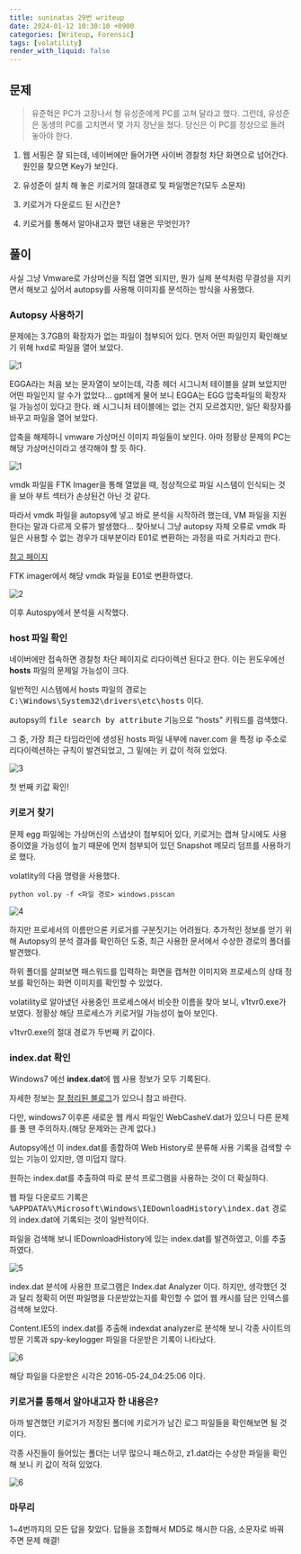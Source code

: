 ```yaml
---
title: suninatas 29번 writeup
date: 2024-01-12 10:30:10 +0900
categories: [Writeup, Forensic]
tags: [volatility]
render_with_liquid: false
---
```


## 문제
> 유준혁은 PC가 고장나서 형 유성준에게 PC를 고쳐 달라고 했다.
그런데, 유성준은 동생의 PC를 고치면서 몇 가지 장난을 쳤다.
당신은 이 PC를 정상으로 돌려 놓아야 한다.

1. 웹 서핑은 잘 되는데, 네이버에만 들어가면 사이버 경찰청 차단 화면으로 넘어간다. 원인을 찾으면 Key가 보인다.

2. 유성준이 설치 해 놓은 키로거의 절대경로 및 파일명은?(모두 소문자)

3. 키로거가 다운로드 된 시간은?

4. 키로거를 통해서 알아내고자 했던 내용은 무엇인가?

## 풀이

사실 그냥 Vmware로 가상머신을 직접 열면 되지만, 뭔가 실제 분석처럼 무결성을 지키면서 해보고 싶어서 autopsy를 사용해 이미지를 분석하는 방식을 사용했다.

### Autopsy 사용하기

문제에는 3.7GB의 확장자가 없는 파일이 첨부되어 있다.
먼저 어떤 파일인지 확인해보기 위해 hxd로 파일을 열어 보았다.

![1](/assets/img/posts/2024-01-12-hxd.png)

EGGA라는 처음 보는 문자열이 보이는데, 각종 헤더 시그니처 테이블을 살펴 보았지만 어떤 파일인지 알 수가 없었다...
gpt에게 물어 보니 EGGA는 EGG 압축파일의 확장자일 가능성이 있다고 한다. 왜 시그니처 테이블에는 없는 건지 모르겠지만, 일단 확장자를 바꾸고 파일을 열어 보았다.

압축을 해제하니 vmware 가상머신 이미지 파일들이 보인다. 아마 정황상 문제의 PC는 해당 가상머신이라고 생각해야 할 듯 하다.

![1](/assets/img/posts/2024-01-12-egg.png)

vmdk 파일을 FTK Imager을 통해 열었을 때, 정상적으로 파일 시스템이 인식되는 것을 보아 부트 섹터가 손상된건 아닌 것 같다.

따라서 vmdk 파일을 autopsy에 넣고 바로 분석을 시작하려 했는데, VM 파일을 지원한다는 말과 다르게 오류가 발생했다... 찾아보니 그냥 autopsy 자체 오류로 vmdk 파일은 사용할 수 없는 경우가 대부분이라 E01로 변환하는 과정을 따로 거치라고 한다.

[참고 페이지](https://sleuthkit.discourse.group/t/adding-a-disk-image-vmdk-format-failed/283/6)

FTK imager에서 해당 vmdk 파일을 E01로 변환하였다.

![2](/assets/img/posts/2024-01-12-e01.png)

이후 Autospy에서 분석을 시작했다.

### host 파일 확인

네이버에만 접속하면 경찰청 차단 페이지로 리다이렉션 된다고 한다. 이는 윈도우에선 <b>hosts</b> 파일의 문제일 가능성이 크다.

일반적인 시스템에서 hosts 파일의 경로는 <kbd>C:\Windows\System32\drivers\etc\hosts</kbd> 이다.

autopsy의 <kbd>file search by attribute</kbd> 기능으로 "hosts" 키워드를 검색했다.

그 중, 가장 최근 타임라인에 생성된 hosts 파일 내부에 naver.com 을 특정 ip 주소로 리다이렉션하는 규칙이 발견되었고, 그 밑에는 키 값이 적혀 있었다.

![3](/assets/img/posts/2024-01-12-hosts.png)

첫 번째 키값 확인!

### 키로거 찾기

문제 egg 파일에는 가상머신의 스냅샷이 첨부되어 있다, 키로거는 캡쳐 당시에도 사용중이였을 가능성이 높기 때문에 먼저 첨부되어 있던 Snapshot 메모리 덤프를 사용하기로 했다.  

volatlity의 다음 명령을 사용했다.
```shell
python vol.py -f <파일 경로> windows.psscan
```

![4](/assets/img/posts/2024-01-12-psscan.png)

하지만 프로세서의 이름만으론 키로거를 구분짓기는 어려웠다.
추가적인 정보를 얻기 위해 Autopsy의 분석 결과를 확인하던 도중, 최근 사용한 문서에서 수상한 경로의 폴더를 발견했다.

하위 폴더를 살펴보면 패스워드를 입력하는 화면을 캡쳐한 이미지와 프로세스의 상태 정보를 확인하는 화면 이미지를 확인할 수 있었다.

volatility로 알아냈던 사용중인 프로세스에서 비슷한 이름을 찾아 보니, v1tvr0.exe가 보였다.
정황상 해당 프로세스가 키로거일 가능성이 높아 보인다.

v1tvr0.exe의 절대 경로가 두번째 키 값이다.

### index.dat 확인

Windows7 에선 <b>index.dat</b>에 웹 사용 정보가 모두 기록된다.

자세한 정보는 [잘 정리된 블로그](http://forensic-proof.com/archives/4004)가 있으니 참고 바란다.

다만, windows7 이후론 새로운 웹 캐시 파일인 WebCasheV.dat가 있으니 다른 문제를 풀 땐 주의하자.(해당 문제와는 관계 없다.)

Autopsy에선 이 index.dat를 종합하여 Web History로 분류해 사용 기록을 검색할 수 있는 기능이 있지만, 영 미덥지 않다.

원하는 index.dat를 추출하여 따로 분석 프로그램을 사용하는 것이 더 확실하다.

웹 파일 다운로드 기록은 <kbd>%APPDATA%\Microsoft\Windows\IEDownloadHistory\index.dat</kbd> 경로의 index.dat에 기록되는 것이 일반적이다.

파일을 검색해 보니 IEDownloadHistory에 있는 index.dat를 발견하였고, 이를 추출하였다.

![5](/assets/img/posts/2024-01-12-findyou.png)

index.dat 분석에 사용한 프로그램은 Index.dat Analyzer 이다.
하지만, 생각했던 것과 달리 정확히 어떤 파일명을 다운받았는지를 확인할 수 없어 웹 캐시를 담은 인덱스를 검색해 보았다.

Content.IE5의 index.dat를 추출해 indexdat analyzer로 분석해 보니 각종 사이트의 방문 기록과 spy-keylogger 파일을 다운받은 기록이 나타났다.

![6](/assets/img/posts/2024-01-12-logfind.png)

해당 파일을 다운받은 시각은 2016-05-24_04:25:06 이다.

### 키로거를 통해서 알아내고자 한 내용은?

아까 발견했던 키로거가 저장된 폴더에 키로거가 남긴 로그 파일들을 확인해보면 될 것이다.

각종 사진들이 들어있는 폴더는 너무 많으니 패스하고, z1.dat라는 수상한 파일을 확인해 보니 키 값이 적혀 있었다.

![6](/assets/img/posts/2024-01-12-lastkey.png)

### 마무리

1~4번까지의 모든 답을 찾았다. 답들을 조합해서 MD5로 해시한 다음, 소문자로 바꿔 주면 문제 해결!